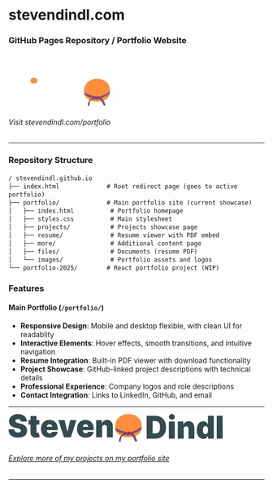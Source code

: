 # stevendindl.com
### GitHub Pages Repository / Portfolio Website

<a href="https://stevendindl.github.io/">
  <img src="portfolio/images/text-logo.svg" alt="Steven Dindl Logo (Vertical)" style="width:200px;"/>
</a>

###### Visit stevendindl.com/portfolio

---

### Repository Structure

```
/ stevendindl.github.io
├── index.html             # Root redirect page (goes to active portfolio)
├── portfolio/             # Main portfolio site (current showcase)
│   ├── index.html          # Portfolio homepage
│   ├── styles.css          # Main stylesheet
│   ├── projects/           # Projects showcase page
│   ├── resume/             # Resume viewer with PDF embed
│   ├── more/               # Additional content page
│   ├── files/              # Documents (resume PDF)
│   └── images/             # Portfolio assets and logos
└── portfolio-2025/        # React portfolio project (WIP)
```

### Features

#### Main Portfolio (`/portfolio/`)
- **Responsive Design**: Mobile and desktop flexible, with clean UI for readablity
- **Interactive Elements**: Hover effects, smooth transitions, and intuitive navigation
- **Resume Integration**: Built-in PDF viewer with download functionality
- **Project Showcase**: GitHub-linked project descriptions with technical details
- **Professional Experience**: Company logos and role descriptions
- **Contact Integration**: Links to LinkedIn, GitHub, and email

---
[![Steven Dindl Logo (Horizontal)](portfolio/images/logo_2_dark.svg)](https://stevendindl.github.io/)
###### [Explore more of my projects on my portfolio site](https://stevendindl.github.io/)

--- 